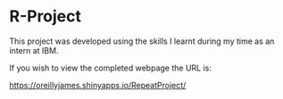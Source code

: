 # R-Project
This project was developed using the skills I learnt during my time as an intern at IBM.

If you wish to view the completed webpage the URL is:

https://oreillyjames.shinyapps.io/RepeatProject/
